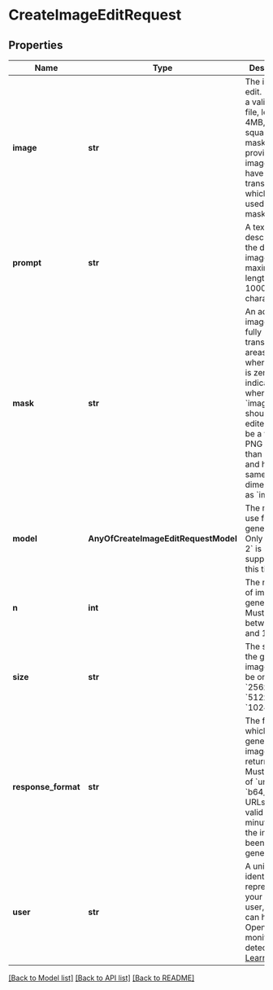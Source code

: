 # CreateImageEditRequest

## Properties
Name | Type | Description | Notes
------------ | ------------- | ------------- | -------------
**image** | **str** | The image to edit. Must be a valid PNG file, less than 4MB, and square. If mask is not provided, image must have transparency, which will be used as the mask. | 
**prompt** | **str** | A text description of the desired image(s). The maximum length is 1000 characters. | 
**mask** | **str** | An additional image whose fully transparent areas (e.g. where alpha is zero) indicate where &#x60;image&#x60; should be edited. Must be a valid PNG file, less than 4MB, and have the same dimensions as &#x60;image&#x60;. | [optional] 
**model** | **AnyOfCreateImageEditRequestModel** | The model to use for image generation. Only &#x60;dall-e-2&#x60; is supported at this time. | [optional] 
**n** | **int** | The number of images to generate. Must be between 1 and 10. | [optional] [default to 1]
**size** | **str** | The size of the generated images. Must be one of &#x60;256x256&#x60;, &#x60;512x512&#x60;, or &#x60;1024x1024&#x60;. | [optional] [default to '1024x1024']
**response_format** | **str** | The format in which the generated images are returned. Must be one of &#x60;url&#x60; or &#x60;b64_json&#x60;. URLs are only valid for 60 minutes after the image has been generated. | [optional] [default to 'url']
**user** | **str** | A unique identifier representing your end-user, which can help OpenAI to monitor and detect abuse. [Learn more](/docs/guides/safety-best-practices/end-user-ids).  | [optional] 

[[Back to Model list]](../README.md#documentation-for-models) [[Back to API list]](../README.md#documentation-for-api-endpoints) [[Back to README]](../README.md)

